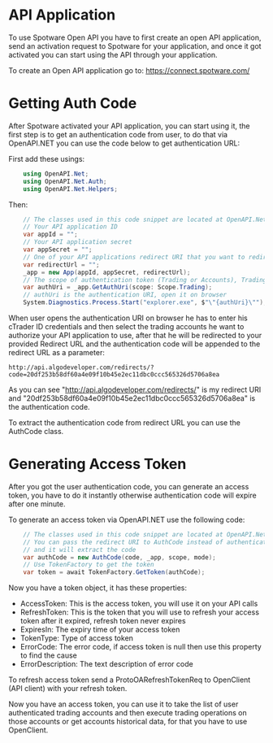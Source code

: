 # API Application

To use Spotware Open API you have to first create an open API application, send an activation request to Spotware for your application, and once it got activated you can start using the API through your application.

To create an Open API application go to: <a href="https://connect.spotware.com/">https://connect.spotware.com/</a>

# Getting Auth Code

After Spotware activated your API application, you can start using it, the first step is to get an authentication code from user, to do that via OpenAPI.NET you can use the code below to get authentication URL:

First add these usings:

```C#
	using OpenAPI.Net;
	using OpenAPI.Net.Auth;
	using OpenAPI.Net.Helpers;
```

Then:

```C#
	// The classes used in this code snippet are located at OpenAPI.Net.Auth
	// Your API application ID
    var appId = "";
	// Your API application secret
    var appSecret = ""; 
	// One of your API applications redirect URI that you want to redirect user
    var redirectUrl = "";
    _app = new App(appId, appSecret, redirectUrl); 
	// The scope of authentication token (Trading or Accounts), Trading is default
    var authUri = _app.GetAuthUri(scope: Scope.Trading);
	// authUri is the authentication URI, open it on browser
    System.Diagnostics.Process.Start("explorer.exe", $"\"{authUri}\"");
```

When user opens the authentication URI on browser he has to enter his cTrader ID credentials and then select the trading accounts he want to authorize your API application to use, after that he will be redirected to your provided Redirect URL and the authentication code will be appended to the redirect URL as a parameter:

```
http://api.algodeveloper.com/redirects/?code=20df253b58df60a4e09f10b45e2ec11dbc0ccc565326d5706a8ea
```

As you can see "http://api.algodeveloper.com/redirects/" is my redirect URI and "20df253b58df60a4e09f10b45e2ec11dbc0ccc565326d5706a8ea" is the authentication code.

To extract the authentication code from redirect URL you can use the AuthCode class.

# Generating Access Token

After you got the user authentication code, you can generate an access token, you have to do it instantly otherwise authentication code will expire after one minute.

To generate an access token via OpenAPI.NET use the following code:

```C#
	// The classes used in this code snippet are located at OpenAPI.Net.Auth
	// You can pass the redirect URI to AuthCode instead of authentication code
	// and it will extract the code
    var authCode = new AuthCode(code, _app, scope, mode);
	// Use TokenFactory to get the token
    var token = await TokenFactory.GetToken(authCode);
```

Now you have a token object, it has these properties:

* AccessToken: This is the access token, you will use it on your API calls
* RefreshToken: This is the token that you will use to refresh your access token after it expired, refresh token never expires
* ExpiresIn: The expiry time of your access token
* TokenType: Type of access token
* ErrorCode: The error code, if access token is null then use this property to find the cause
* ErrorDescription: The text description of error code

To refresh access token send a ProtoOARefreshTokenReq to OpenClient (API client) with your refresh token.

Now you have an access token, you can use it to take the list of user authenticated trading accounts and then execute trading operations on those accounts or get accounts historical data, for that you have to use OpenClient.
